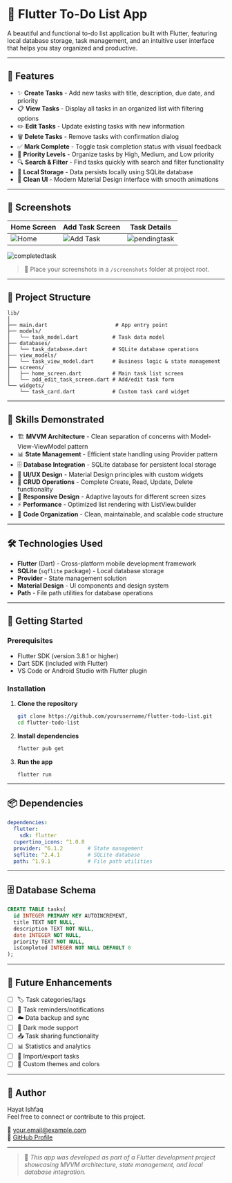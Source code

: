 # 📝 Flutter To-Do List App

A beautiful and functional to-do list application built with Flutter, featuring local database storage, task management, and an intuitive user interface that helps you stay organized and productive.

---

## 🚀 Features

- ✨ **Create Tasks** - Add new tasks with title, description, due date, and priority
- 📋 **View Tasks** - Display all tasks in an organized list with filtering options
- ✏️ **Edit Tasks** - Update existing tasks with new information
- 🗑️ **Delete Tasks** - Remove tasks with confirmation dialog
- ✅ **Mark Complete** - Toggle task completion status with visual feedback
- 🎯 **Priority Levels** - Organize tasks by High, Medium, and Low priority
- 🔍 **Search & Filter** - Find tasks quickly with search and filter functionality
- 💾 **Local Storage** - Data persists locally using SQLite database
- 🎨 **Clean UI** - Modern Material Design interface with smooth animations

---

## 📱 Screenshots

| Home Screen | Add Task Screen | Task Details |
|-------------|-----------------|--------------|
| ![Home](screenshots/home-screen.png) | ![Add Task](screenshots/add-task-screen.png) | ![pendingtask](screenshots/pending-task-screen.png) |
![completedtask](screenshots/completed-task-screen.png)

> 📸 Place your screenshots in a `/screenshots` folder at project root.

---

## 📂 Project Structure

```
lib/
│
├── main.dart                      # App entry point
├── models/
│   └── task_model.dart           # Task data model
├── databases/
│   └── task_database.dart        # SQLite database operations
├── view_models/
│   └── task_view_model.dart      # Business logic & state management
├── screens/
│   ├── home_screen.dart          # Main task list screen
│   └── add_edit_task_screen.dart # Add/edit task form
└── widgets/
    └── task_card.dart            # Custom task card widget
```

---

## 🧠 Skills Demonstrated

- 🏗️ **MVVM Architecture** - Clean separation of concerns with Model-View-ViewModel pattern
- 📊 **State Management** - Efficient state handling using Provider pattern
- 🗄️ **Database Integration** - SQLite database for persistent local storage
- 🎨 **UI/UX Design** - Material Design principles with custom widgets
- 🔄 **CRUD Operations** - Complete Create, Read, Update, Delete functionality
- 📱 **Responsive Design** - Adaptive layouts for different screen sizes
- ⚡ **Performance** - Optimized list rendering with ListView.builder
- 🧪 **Code Organization** - Clean, maintainable, and scalable code structure

---

## 🛠 Technologies Used

- **Flutter** (Dart) - Cross-platform mobile development framework
- **SQLite** (`sqflite` package) - Local database storage
- **Provider** - State management solution
- **Material Design** - UI components and design system
- **Path** - File path utilities for database operations

---

## 🚀 Getting Started

### Prerequisites
- Flutter SDK (version 3.8.1 or higher)
- Dart SDK (included with Flutter)
- VS Code or Android Studio with Flutter plugin

### Installation
1. **Clone the repository**
   ```bash
   git clone https://github.com/yourusername/flutter-todo-list.git
   cd flutter-todo-list
   ```

2. **Install dependencies**
   ```bash
   flutter pub get
   ```

3. **Run the app**
   ```bash
   flutter run
   ```

---

## 📦 Dependencies

```yaml
dependencies:
  flutter:
    sdk: flutter
  cupertino_icons: ^1.0.8
  provider: ^6.1.2        # State management
  sqflite: ^2.4.1         # SQLite database
  path: ^1.9.1            # File path utilities
```

---

## 🗄️ Database Schema

```sql
CREATE TABLE tasks(
  id INTEGER PRIMARY KEY AUTOINCREMENT,
  title TEXT NOT NULL,
  description TEXT NOT NULL,
  date INTEGER NOT NULL,
  priority TEXT NOT NULL,
  isCompleted INTEGER NOT NULL DEFAULT 0
);
```

---

## 🎯 Future Enhancements

- [ ] 🏷️ Task categories/tags
- [ ] 🔔 Task reminders/notifications
- [ ] ☁️ Data backup and sync
- [ ] 🌙 Dark mode support
- [ ] 📤 Task sharing functionality
- [ ] 📊 Statistics and analytics
- [ ] 📁 Import/export tasks
- [ ] 🎨 Custom themes and colors

---

## 🙌 Author

Hayat Ishfaq  
Feel free to connect or contribute to this project.

📧 [your.email@example.com](contact.mhayat@gmail.com)  
🔗 [GitHub Profile](https://github.com/hayat-ishfaq)

---

> 📌 *This app was developed as part of a Flutter development project showcasing MVVM architecture, state management, and local database integration.*
